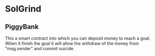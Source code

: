 # SolGrind
## PiggyBank
This a smart contract into which you can deposit money to reach a goal. When it finish the goal it will allow the withdraw of the money from "msg.sender" and commit suicide. 

